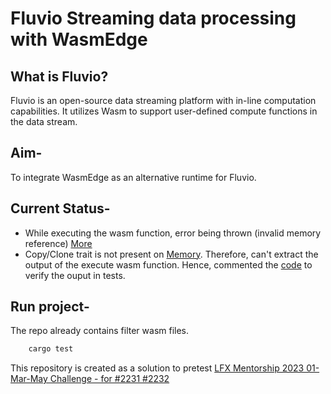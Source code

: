# Fluvio Streaming data processing with WasmEdge 

## What is Fluvio?

Fluvio is an open-source data streaming platform with in-line computation capabilities. It utilizes Wasm to support user-defined compute functions in the data stream. 

## Aim-
To integrate WasmEdge as an alternative runtime for Fluvio.

## Current Status- 
* While executing the wasm function, error being thrown (invalid memory reference) [More](https://github.com/WasmEdge/WasmEdge/discussions/2232#discussioncomment-4832922)
* Copy/Clone trait is not present on [Memory](https://wasmedge.github.io/WasmEdge/wasmedge_sdk/struct.Memory.html). Therefore, can't extract the output of the execute wasm function. Hence, commented the [code](https://github.com/Hrushi20/fluvio-smart-engine-wasmedge/blob/main/src/transforms/filter.rs#L126) to verify the ouput in tests.

## Run project-
The repo already contains filter wasm files. 

```rust
    cargo test
```

This repository is created as a solution to pretest [LFX Mentorship 2023 01-Mar-May Challenge - for #2231 #2232](https://github.com/WasmEdge/WasmEdge/discussions/2232)
